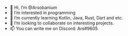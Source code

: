 - 👋 Hi, I’m @Arsobanium
- 👀 I’m interested in programming
- 🌱 I’m currently learning Kotlin, Java, Rust, Dart and etc.
- 💞️ I’m looking to collaborate on interesting projects.
- 📫 You can write me on Discord: Ars#9605

<!---
Arsobanium/Arsobanium is a ✨ special ✨ repository because its `README.md` (this file) appears on your GitHub profile.
You can click the Preview link to take a look at your changes.
--->
